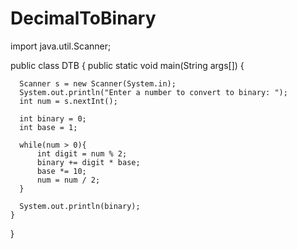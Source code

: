 # DecimalToBinary 

import java.util.Scanner;

public class DTB {
    public static void main(String args[]) {
      
      Scanner s = new Scanner(System.in);
      System.out.println("Enter a number to convert to binary: ");
      int num = s.nextInt();
      
      int binary = 0;
      int base = 1;
      
      while(num > 0){
          int digit = num % 2;
          binary += digit * base;
          base *= 10;
          num = num / 2;
      }
      
      System.out.println(binary);
    }
}
